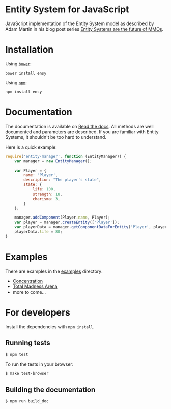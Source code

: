 # Entity System for JavaScript

JavaScript implementation of the Entity System model as described by Adam Martin
in his blog post series [Entity Systems are the future of MMOs](http://t-machine.org/index.php/2009/10/26/entity-systems-are-the-future-of-mmos-part-5/).

# Installation

Using [``bower``](http://bower.io):

```bower install ensy```

Using [``npm``](http://npmjs.com):

```npm install ensy```

# Documentation

The documentation is available on [Read the docs](http://entity-system-js.rtfd.org/). All methods are well documented and parameters are described. If you are familiar with Entity Systems, it shouldn't be too hard to understand.

Here is a quick example:

```javascript
require('entity-manager', function (EntityManager)) {
    var manager = new EntityManager();

    var Player = {
        name: 'Player',
        description: "The player's state",
        state: {
            life: 100,
            strength: 18,
            charisma: 3,
        }
    };

    manager.addComponent(Player.name, Player);
    var player = manager.createEntity(['Player']);
    var playerData = manager.getComponentDataForEntity('Player', player);
    playerData.life = 80;
}
```

# Examples

There are examples in the [examples](https://github.com/adngdb/component-entity/tree/master/examples) directory:

* [Concentration](https://github.com/adngdb/component-entity/tree/master/examples/concentration)
* [Total Madness Arena](https://github.com/adngdb/nth)
* more to come...

# For developers

Install the dependencies with ``npm install``.

## Running tests

```bash
$ npm test
```

To run the tests in your browser:

```bash
$ make test-browser
```

## Building the documentation

```bash
$ npm run build_doc
```
